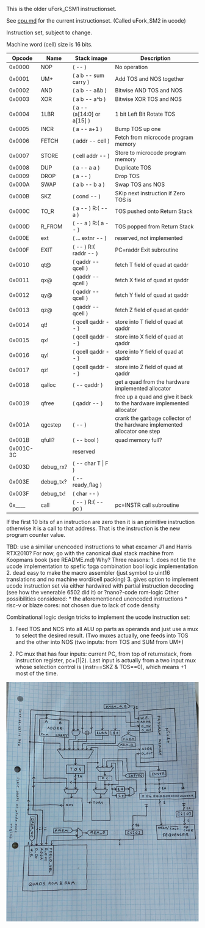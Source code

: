 This is the older uFork_CSM1 instructionset.

See [cpu.md](../fomu/csm/cpu.md) for the current instructionset. (Called uFork_SM2 in ucode)

Instruction set, subject to change.

Machine word (cell) size is 16 bits.

| Opcode | Name  | Stack image            | Description  |
| ------ | ----- | ---------------------- | ------------ |
| 0x0000 | NOP   | ( -- )                 | No operation |
| 0x0001 | UM+   | ( a b -- sum carry )   | Add TOS and NOS together |
| 0x0002 | AND   | ( a b -- a&b )         | Bitwise AND TOS and NOS |
| 0x0003 | XOR   | ( a b -- a^b )         | Bitwise XOR TOS and NOS |
| 0x0004 | 1LBR  | ( a -- (a[14:0] or a[15] ) | 1 bit Left Bit Rotate TOS |
| 0x0005 | INCR  | ( a -- a+1 )           | Bump TOS up one |
| 0x0006 | FETCH | ( addr -- cell )       | Fetch from microcode program memory |
| 0x0007 | STORE | ( cell addr -- )       | Store to microcode program memory |
| 0x0008 | DUP   | ( a -- a a )           | Duplicate TOS |
| 0x0009 | DROP  | ( a -- )               | Drop TOS |
| 0x000A | SWAP  | ( a b -- b a )         | Swap TOS ans NOS |
| 0x000B | SKZ   | ( cond -- )            | SKip next instruction if Zero TOS is |
| 0x000C | TO_R  | ( a -- ) R:( -- a )    | TOS pushed onto Return Stack |
| 0x000D | R_FROM | ( -- a ) R:( a -- )   | TOS popped from Return Stack |
| 0x000E | ext   | ( ... extnr -- )       | reserved, not implemented |
| 0x000F | EXIT  | ( -- ) R:( raddr -- )  | PC=raddr  Exit subroutine |
| 0x0010 | qt@   | ( qaddr -- qcell )     | fetch T field of quad at qaddr |
| 0x0011 | qx@   | ( qaddr -- qcell )     | fetch X field of quad at qaddr |
| 0x0012 | qy@   | ( qaddr -- qcell )     | fetch Y field of quad at qaddr |
| 0x0013 | qz@   | ( qaddr -- qcell )     | fetch Z field of quad at qaddr |
| 0x0014 | qt!   | ( qcell qaddr -- )     | store into T field of quad at qaddr |
| 0x0015 | qx!   | ( qcell qaddr -- )     | store into X field of quad at qaddr |
| 0x0016 | qy!   | ( qcell qaddr -- )     | store into Y field of quad at qaddr |
| 0x0017 | qz!   | ( qcell qaddr -- )     | store into Z field of quad at qaddr |
| 0x0018 | qalloc | ( -- qaddr )          | get a quad from the hardware implemented allocator |
| 0x0019 | qfree  | ( qaddr -- )          | free up a quad and give it back to the hardware implemented allocator |
| 0x001A | qgcstep | ( -- )               | crank the garbage collector of the hardware implemented allocator one step |
| 0x001B | qfull? | ( -- bool ) | quad memory full? |
| 0x001C-3C |     | reserved              | |
| 0x003D | debug_rx? | ( -- char T \| F ) | |
| 0x003E | debug_tx? | ( -- ready_flag )  | |
| 0x003F | debug_tx! | ( char -- )        | |
| 0x____ | call      | ( -- ) R:( -- pc ) | pc=INSTR  call subroutine |

If the first 10 bits of an instruction are zero then it is an primitive instruction otherwise it is a call to that address. That is the instruction is the new program counter value.

TBD: use a similiar unencoded instructions to what excamer J1 and Harris RTX2010?
     For now, go with the canonical dual stack machine from Koopmans book (see README.md)
     Why? Three reasons:
     1. does not tie the ucode implementation to spefic fpga combination bool logic implementation
     2. dead easy to make the macro assembler (just symbol to uint16 translations and no machine word/cell packing)
     3. gives option to implement ucode instruction set via either hardwired with partial instruction decoding (see how the venerable 6502 did it) or ?nano?-code rom-logic
     Other possibilities considered:
     * the aforementioned unencoded instructions
     * risc-v or blaze cores: not chosen due to lack of code density

Combinational logic design tricks to implement the ucode instruction set:

1. Feed TOS and NOS into all ALU op parts as operands and just use a mux to
   select the desired result. (Two muxes actually, one feeds into TOS and the other into
   NOS (two inputs: from TOS and SUM from UM+)

2. PC mux that has four inputs: current PC, from top of returnstack, from instruction register, pc+(1|2).
   Last input is actually from a two input mux whose selection control is (instr==SKZ & TOS==0), which means +1 most of the time.

![uCode exec diagram first draft](./signal-2024-02-23-16-41-43-624.jpg)

